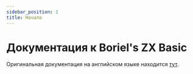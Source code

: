 ```yaml
---
sidebar_position: 1
title: Начало
---
```


# Документация к Boriel's ZX Basic

Оригинальная документация на английском языке находится <a href="https://zxbasic.readthedocs.io/en/docs/">тут</a>.
